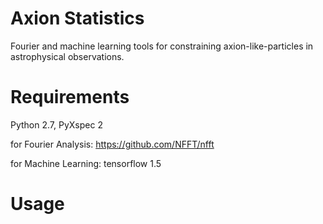 # Axion Statistics
Fourier and machine learning tools for constraining axion-like-particles in astrophysical observations.

# Requirements

Python 2.7, PyXspec 2

for Fourier Analysis: https://github.com/NFFT/nfft

for Machine Learning: tensorflow 1.5

# Usage
